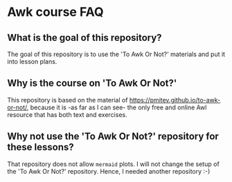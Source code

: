 # Awk course FAQ

## What is the goal of this repository?

The goal of this repository is to use the 'To Awk Or Not?' materials
and put it into lesson plans. 

## Why is the course on 'To Awk Or Not?'

This repository is based on the material of <https://pmitev.github.io/to-awk-or-not/>,
because it is -as far as I can see- the only free and online Awl
resource that has both text and exercises.

## Why not use the 'To Awk Or Not?' repository for these lessons?

That repository does not allow `mermaid` plots.
I will not change the setup of the 'To Awk Or Not?' repository.
Hence, I needed another repository :-) 
